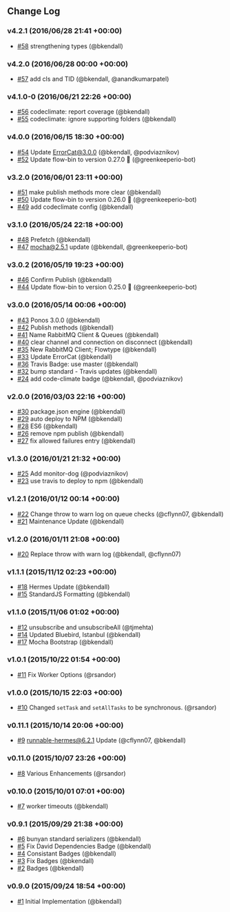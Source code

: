 ## Change Log

### v4.2.1 (2016/06/28 21:41 +00:00)
- [#58](https://github.com/Runnable/ponos/pull/58) strengthening types (@bkendall)

### v4.2.0 (2016/06/28 00:00 +00:00)
- [#57](https://github.com/Runnable/ponos/pull/57) add cls and TID (@bkendall, @anandkumarpatel)

### v4.1.0-0 (2016/06/21 22:26 +00:00)
- [#56](https://github.com/Runnable/ponos/pull/56) codeclimate: report coverage (@bkendall)
- [#55](https://github.com/Runnable/ponos/pull/55) codeclimate: ignore supporting folders (@bkendall)

### v4.0.0 (2016/06/15 18:30 +00:00)
- [#54](https://github.com/Runnable/ponos/pull/54) Update ErrorCat@3.0.0 (@bkendall, @podviaznikov)
- [#52](https://github.com/Runnable/ponos/pull/52) Update flow-bin to version 0.27.0 🚀 (@greenkeeperio-bot)

### v3.2.0 (2016/06/01 23:11 +00:00)
- [#51](https://github.com/Runnable/ponos/pull/51) make publish methods more clear (@bkendall)
- [#50](https://github.com/Runnable/ponos/pull/50) Update flow-bin to version 0.26.0 🚀 (@greenkeeperio-bot)
- [#49](https://github.com/Runnable/ponos/pull/49) add codeclimate config (@bkendall)

### v3.1.0 (2016/05/24 22:18 +00:00)
- [#48](https://github.com/Runnable/ponos/pull/48) Prefetch (@bkendall)
- [#47](https://github.com/Runnable/ponos/pull/47) mocha@2.5.1 update (@bkendall, @greenkeeperio-bot)

### v3.0.2 (2016/05/19 19:23 +00:00)
- [#46](https://github.com/Runnable/ponos/pull/46) Confirm Publish (@bkendall)
- [#44](https://github.com/Runnable/ponos/pull/44) Update flow-bin to version 0.25.0 🚀 (@greenkeeperio-bot)

### v3.0.0 (2016/05/14 00:06 +00:00)
- [#43](https://github.com/Runnable/ponos/pull/43) Ponos 3.0.0 (@bkendall)
- [#42](https://github.com/Runnable/ponos/pull/42) Publish methods (@bkendall)
- [#41](https://github.com/Runnable/ponos/pull/41) Name RabbitMQ Client & Queues (@bkendall)
- [#40](https://github.com/Runnable/ponos/pull/40) clear channel and connection on disconnect (@bkendall)
- [#35](https://github.com/Runnable/ponos/pull/35) New RabbitMQ Client; Flowtype (@bkendall)
- [#33](https://github.com/Runnable/ponos/pull/33) Update ErrorCat (@bkendall)
- [#36](https://github.com/Runnable/ponos/pull/36) Travis Badge: use master (@bkendall)
- [#32](https://github.com/Runnable/ponos/pull/32) bump standard - Travis updates (@bkendall)
- [#24](https://github.com/Runnable/ponos/pull/24) add code-climate badge (@bkendall, @podviaznikov)

### v2.0.0 (2016/03/03 22:16 +00:00)
- [#30](https://github.com/Runnable/ponos/pull/30) package.json engine (@bkendall)
- [#29](https://github.com/Runnable/ponos/pull/29) auto deploy to NPM (@bkendall)
- [#28](https://github.com/Runnable/ponos/pull/28) ES6 (@bkendall)
- [#26](https://github.com/Runnable/ponos/pull/26) remove npm publish (@bkendall)
- [#27](https://github.com/Runnable/ponos/pull/27) fix allowed failures entry (@bkendall)

### v1.3.0 (2016/01/21 21:32 +00:00)
- [#25](https://github.com/Runnable/ponos/pull/25) Add monitor-dog (@podviaznikov)
- [#23](https://github.com/Runnable/ponos/pull/23) use travis to deploy to npm (@bkendall)

### v1.2.1 (2016/01/12 00:14 +00:00)
- [#22](https://github.com/Runnable/ponos/pull/22) Change throw to warn log on queue checks (@cflynn07, @bkendall)
- [#21](https://github.com/Runnable/ponos/pull/21) Maintenance Update (@bkendall)

### v1.2.0 (2016/01/11 21:08 +00:00)
- [#20](https://github.com/Runnable/ponos/pull/20) Replace throw with warn log (@bkendall, @cflynn07)

### v1.1.1 (2015/11/12 02:23 +00:00)
- [#18](https://github.com/Runnable/ponos/pull/18) Hermes Update (@bkendall)
- [#15](https://github.com/Runnable/ponos/pull/15) StandardJS Formatting (@bkendall)

### v1.1.0 (2015/11/06 01:02 +00:00)
- [#12](https://github.com/Runnable/ponos/pull/12) unsubscribe and unsubscribeAll (@tjmehta)
- [#14](https://github.com/Runnable/ponos/pull/14) Updated Bluebird, Istanbul (@bkendall)
- [#17](https://github.com/Runnable/ponos/pull/17) Mocha Bootstrap (@bkendall)

### v1.0.1 (2015/10/22 01:54 +00:00)
- [#11](https://github.com/Runnable/ponos/pull/11) Fix Worker Options (@rsandor)

### v1.0.0 (2015/10/15 22:03 +00:00)
- [#10](https://github.com/Runnable/ponos/pull/10) Changed `setTask` and `setAllTasks` to be synchronous. (@rsandor)

### v0.11.1 (2015/10/14 20:06 +00:00)
- [#9](https://github.com/Runnable/ponos/pull/9) runnable-hermes@6.2.1 Update (@cflynn07, @bkendall)

### v0.11.0 (2015/10/07 23:26 +00:00)
- [#8](https://github.com/Runnable/ponos/pull/8) Various Enhancements (@rsandor)

### v0.10.0 (2015/10/01 07:01 +00:00)
- [#7](https://github.com/Runnable/ponos/pull/7) worker timeouts (@bkendall)

### v0.9.1 (2015/09/29 21:38 +00:00)
- [#6](https://github.com/Runnable/ponos/pull/6) bunyan standard serializers (@bkendall)
- [#5](https://github.com/Runnable/ponos/pull/5) Fix David Dependencies Badge (@bkendall)
- [#4](https://github.com/Runnable/ponos/pull/4) Consistant Badges (@bkendall)
- [#3](https://github.com/Runnable/ponos/pull/3) Fix Badges (@bkendall)
- [#2](https://github.com/Runnable/ponos/pull/2) Badges (@bkendall)

### v0.9.0 (2015/09/24 18:54 +00:00)
- [#1](https://github.com/Runnable/ponos/pull/1) Initial Implementation (@bkendall)
